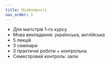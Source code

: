 ```yaml
---
title: Особливостi
nav_order: 1
---
```


- Для магiстрiв 1-го курсу
- Мова викладання: українська, англiйська
- 5 лекцій
- 3 семінари
- 3 практичнi роботи + контрольна
- Семестровий контроль: залік




